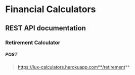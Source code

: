 # Financial Calculators

## REST API documentation

### Retirement Calculator
##### POST 
> https://lux-calculators.herokuapp.com**/retirement**